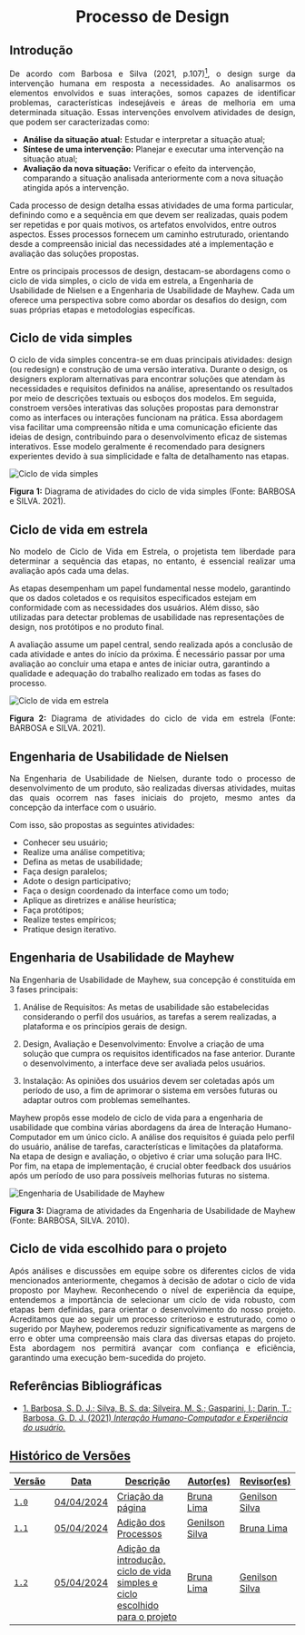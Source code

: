 <h1 align="center"> Processo de Design </h1>

## Introdução

<p align="justify">De acordo com Barbosa e Silva (2021, p.107)<a id="anchor_1" href="#REF1"><sup>1</sup></a>, o design surge da intervenção humana em resposta a necessidades. Ao analisarmos os elementos envolvidos e suas interações, somos capazes de identificar problemas, características indesejáveis e áreas de melhoria em uma determinada situação. Essas intervenções envolvem atividades de design, que podem ser caracterizadas como:</p>

<ul>
  <li><strong>Análise da situação atual:</strong> Estudar e interpretar a situação atual;</li>
  <li><strong>Síntese de uma intervenção:</strong> Planejar e executar uma intervenção na situação atual;</li>
  <li><strong>Avaliação da nova situação:</strong> Verificar o efeito da intervenção, comparando a situação analisada anteriormente com a nova situação atingida após a intervenção.</li>
</ul>

<p>Cada processo de design detalha essas atividades de uma forma particular, definindo como e a sequência em que devem ser realizadas, quais podem ser repetidas e por quais motivos, os artefatos envolvidos, entre outros aspectos. Esses processos fornecem um caminho estruturado, orientando desde a compreensão inicial das necessidades até a implementação e avaliação das soluções propostas.</p>

<p>Entre os principais processos de design, destacam-se abordagens como o ciclo de vida simples, o ciclo de vida em estrela, a Engenharia de Usabilidade de Nielsen e a Engenharia de Usabilidade de Mayhew. Cada um oferece uma perspectiva sobre como abordar os desafios do design, com suas próprias etapas e metodologias específicas.</p>

## Ciclo de vida simples

O ciclo de vida simples concentra-se em duas principais atividades: design (ou redesign) e construção de uma versão interativa. Durante o design, os designers exploram alternativas para encontrar soluções que atendam às necessidades e requisitos definidos na análise, apresentando os resultados por meio de descrições textuais ou esboços dos modelos. Em seguida, constroem versões interativas das soluções propostas para demonstrar como as interfaces ou interações funcionam na prática. Essa abordagem visa facilitar uma compreensão nítida e uma comunicação eficiente das ideias de design, contribuindo para o desenvolvimento eficaz de sistemas interativos. Esse modelo geralmente é recomendado para designers experientes devido à sua simplicidade e falta de detalhamento nas etapas.

<img src="https://github.com/Interacao-Humano-Computador/2024.1-CBMERJ/blob/main/docs/figuras/planejamento/ciclo-de-vida-simples.png" alt="Ciclo de vida simples" style="display: block; margin: 0 auto;">
<p align="justify"><strong>Figura 1:</strong> Diagrama de atividades do ciclo de vida simples (Fonte: BARBOSA e SILVA. 2021).</p>

## Ciclo de vida em estrela

<p align="justify">No modelo de Ciclo de Vida em Estrela, o projetista tem liberdade para determinar a sequência das etapas, no entanto, é essencial realizar uma avaliação após cada uma delas. 

As etapas desempenham um papel fundamental nesse modelo, garantindo que os dados coletados e os requisitos especificados estejam em conformidade com as necessidades dos usuários. Além disso, são utilizadas para detectar problemas de usabilidade nas representações de design, nos protótipos e no produto final. 

A avaliação assume um papel central, sendo realizada após a conclusão de cada atividade e antes do início da próxima. É necessário passar por uma avaliação ao concluir uma etapa e antes de iniciar outra, garantindo a qualidade e adequação do trabalho realizado em todas as fases do processo.</p>

<img src="https://github.com/Interacao-Humano-Computador/2024.1-CBMERJ/blob/main/docs/figuras/planejamento/ciclodevidaemestrela.png" alt="Ciclo de vida em estrela" style="display: block; margin: 0 auto;">
<p align="justify"><strong>Figura 2:</strong> Diagrama de atividades do ciclo de vida em estrela (Fonte: BARBOSA e SILVA. 2021).</p>

## Engenharia de Usabilidade de Nielsen

<p align="justify">Na Engenharia de Usabilidade de Nielsen, durante todo o processo de desenvolvimento de um produto, são realizadas diversas atividades, muitas das quais ocorrem nas fases iniciais do projeto, mesmo antes da concepção da interface com o usuário.</p>

Com isso, são propostas as seguintes atividades: 

- Conhecer seu usuário;
- Realize uma análise competitiva;
- Defina as metas de usabilidade; 
- Faça design paralelos;
- Adote o design participativo;
- Faça o design coordenado da interface como um todo;
- Aplique as diretrizes e análise heurística;
- Faça protótipos;
- Realize testes empíricos;
- Pratique design iterativo.

## Engenharia de Usabilidade de Mayhew

<p align="justify">Na Engenharia de Usabilidade de Mayhew, sua concepção é constituída em 3 fases principais: 

1. Análise de Requisitos: As metas de usabilidade são estabelecidas considerando o perfil dos usuários, as tarefas a serem realizadas, a plataforma e os princípios gerais de design. 

2. Design, Avaliação e Desenvolvimento: Envolve a criação de uma solução que cumpra os requisitos identificados na fase anterior. Durante o desenvolvimento, a interface deve ser avaliada pelos usuários. 

3. Instalação: As opiniões dos usuários devem ser coletadas após um período de uso, a fim de aprimorar o sistema em versões futuras ou adaptar outros com problemas semelhantes. 

Mayhew propôs esse modelo de ciclo de vida para a engenharia de usabilidade que combina várias abordagens da área de Interação Humano-Computador em um único ciclo. A análise dos requisitos é guiada pelo perfil do usuário, análise de tarefas, características e limitações da plataforma. Na etapa de design e avaliação, o objetivo é criar uma solução para IHC. Por fim, na etapa de implementação, é crucial obter feedback dos usuários após um período de uso para possíveis melhorias futuras no sistema.<p>

<img src="https://github.com/Interacao-Humano-Computador/2024.1-CBMERJ/blob/main/docs/figuras/planejamento/engenhariadeusabilidademayhew.png" alt="Engenharia de Usabilidade de Mayhew" style="display: block; margin: 0 auto;">
<p align="justify"><strong>Figura 3:</strong> Diagrama de atividades da Engenharia de Usabilidade de Mayhew (Fonte: BARBOSA, SILVA. 2010).</p>

## Ciclo de vida escolhido para o projeto

<p align="justify">Após análises e discussões em equipe sobre os diferentes ciclos de vida mencionados anteriormente, chegamos à decisão de adotar o ciclo de vida proposto por Mayhew. Reconhecendo o nível de experiência da equipe, entendemos a importância de selecionar um ciclo de vida robusto, com etapas bem definidas, para orientar o desenvolvimento do nosso projeto. Acreditamos que ao seguir um processo criterioso e estruturado, como o sugerido por Mayhew, poderemos reduzir significativamente as margens de erro e obter uma compreensão mais clara das diversas etapas do projeto. Esta abordagem nos permitirá avançar com confiança e eficiência, garantindo uma execução bem-sucedida do projeto.<p>

## Referências Bibliográficas

- <a id="REF1" href="#anchor_1">1. Barbosa, S. D. J.; Silva, B. S. da; Silveira, M. S.; Gasparini, I.; Darin, T.; Barbosa, G. D. J. (2021) _Interação Humano-Computador e Experiência do usuário._


## Histórico de Versões

<center>

| Versão |    Data    | Descrição                                 | Autor(es)                                       | Revisor(es)                                    |
| ------ | :--------: | ----------------------------------------- | ----------------------------------------------- | ---------------------------------------------- |
| `1.0`   | 04/04/2024 | Criação da página                         | [Bruna Lima](https://github.com/libruna) | [Genilson Silva](https://github.com/GenilsonJrs)         | 
| `1.1`   | 05/04/2024 | Adição dos Processos                      | [Genilson Silva](https://github.com/GenilsonJrs) | [Bruna Lima](https://github.com/libruna)         | 
| `1.2`   | 05/04/2024 | Adição da introdução, ciclo de vida simples e ciclo escolhido para o projeto                      | [Bruna Lima](https://github.com/libruna) | [Genilson Silva](https://github.com/GenilsonJrs)         | 

</center>
